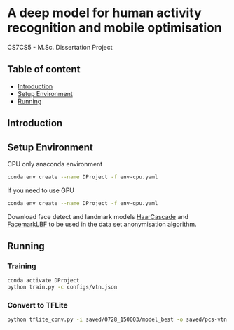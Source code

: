 # A deep model for human activity recognition and mobile optimisation

CS7CS5 - M.Sc. Dissertation Project

## Table of content

- [Introduction](#Introduction)
- [Setup Environment](#Setup-Environment)
- [Running](#Running)

## Introduction

## Setup Environment

CPU only anaconda environment

```bash
conda env create --name DProject -f env-cpu.yaml
```

If you need to use GPU

```bash
conda env create --name DProject -f env-gpu.yaml
```

Download face detect and landmark models [HaarCascade](https://raw.githubusercontent.com/opencv/opencv/master/data/haarcascades/haarcascade_frontalface_alt2.xml) and [FacemarkLBF](https://github.com/kurnianggoro/GSOC2017/raw/master/data/lbfmodel.yaml) to be used in the data set anonymisation algorithm.

## Running

### Training

```bash
conda activate DProject
python train.py -c configs/vtn.json
```

### Convert to TFLite

```bash
python tflite_conv.py -i saved/0728_150003/model_best -o saved/pcs-vtn.tflite
```
